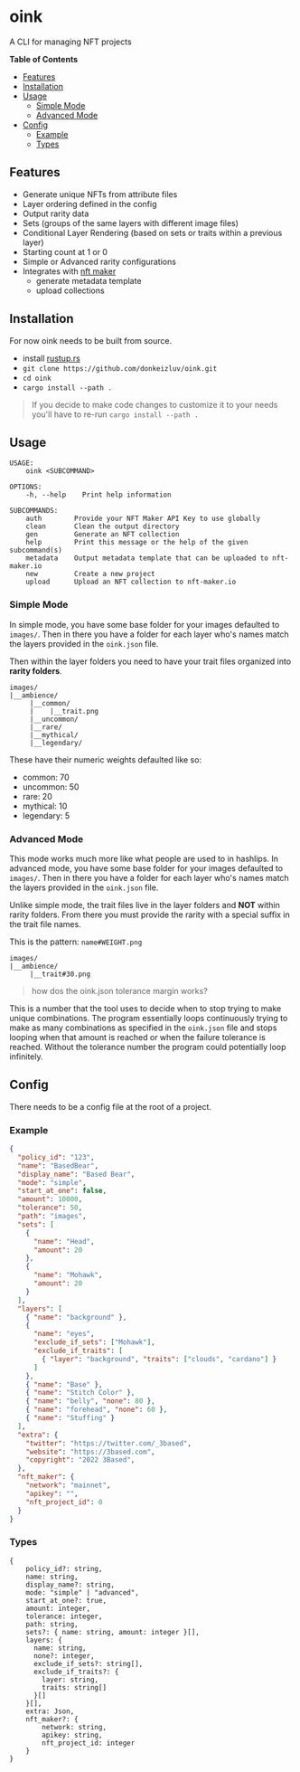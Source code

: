 # oink

A CLI for managing NFT projects

**Table of Contents**

- [Features](#features)
- [Installation](#installation)
- [Usage](#usage)
  - [Simple Mode](#simple-mode)
  - [Advanced Mode](#advanced-mode)
- [Config](#config)
  - [Example](#example)
  - [Types](#types)

## Features

- Generate unique NFTs from attribute files
- Layer ordering defined in the config
- Output rarity data
- Sets (groups of the same layers with different image files)
- Conditional Layer Rendering (based on sets or traits within a previous layer)
- Starting count at 1 or 0
- Simple or Advanced rarity configurations
- Integrates with [nft maker](https://nft-maker.io)
  - generate metadata template
  - upload collections

## Installation

For now oink needs to be built from source.

- install [rustup.rs](https://rustup.rs)
- `git clone https://github.com/donkeizluv/oink.git`
- `cd oink`
- `cargo install --path .`

> If you decide to make code changes to customize it to your needs you'll have to re-run `cargo install --path .`

## Usage

```
USAGE:
    oink <SUBCOMMAND>

OPTIONS:
    -h, --help    Print help information

SUBCOMMANDS:
    auth        Provide your NFT Maker API Key to use globally
    clean       Clean the output directory
    gen         Generate an NFT collection
    help        Print this message or the help of the given subcommand(s)
    metadata    Output metadata template that can be uploaded to nft-maker.io
    new         Create a new project
    upload      Upload an NFT collection to nft-maker.io
```

### Simple Mode

In simple mode, you have some base folder for your images defaulted to `images/`. Then in there you have a folder for each layer who's names match the layers provided in the `oink.json` file.

Then within the layer folders you need to have your trait files organized into **rarity folders**.

```
images/
|__ambience/
     |__common/
     |    |__trait.png
     |__uncommon/
     |__rare/
     |__mythical/
     |__legendary/
```

These have their numeric weights defaulted like so:

- common: 70
- uncommon: 50
- rare: 20
- mythical: 10
- legendary: 5

### Advanced Mode

This mode works much more like what people are used to in hashlips. In advanced mode, you have some base folder for your images defaulted to `images/`. Then in there you have a folder for each layer who's names match the layers provided in the `oink.json` file.

Unlike simple mode, the trait files live in the layer folders and **NOT** within rarity folders. From there you must provide the rarity with a special suffix in the trait file names.

This is the pattern: `name#WEIGHT.png`

```
images/
|__ambience/
     |__trait#30.png
```

> how dos the oink.json tolerance margin works?

This is a number that the tool uses to decide when to stop trying to make unique combinations. The program essentially loops continuously trying to make as many combinations as specified in the `oink.json` file and stops looping when that amount is reached or when the failure tolerance is reached. Without the tolerance number the program could potentially loop infinitely.

## Config

There needs to be a config file at the root of a project.

### Example

```json
{
  "policy_id": "123",
  "name": "BasedBear",
  "display_name": "Based Bear",
  "mode": "simple",
  "start_at_one": false,
  "amount": 10000,
  "tolerance": 50,
  "path": "images",
  "sets": [
    {
      "name": "Head",
      "amount": 20
    },
    {
      "name": "Mohawk",
      "amount": 20
    }
  ],
  "layers": [
    { "name": "background" },
    {
      "name": "eyes",
      "exclude_if_sets": ["Mohawk"],
      "exclude_if_traits": [
        { "layer": "background", "traits": ["clouds", "cardano"] }
      ]
    },
    { "name": "Base" },
    { "name": "Stitch Color" },
    { "name": "belly", "none": 80 },
    { "name": "forehead", "none": 60 },
    { "name": "Stuffing" }
  ],
  "extra": {
    "twitter": "https://twitter.com/_3based",
    "website": "https://3based.com",
    "copyright": "2022 3Based",
  },
  "nft_maker": {
    "network": "mainnet",
    "apikey": "",
    "nft_project_id": 0
  }
}
```

### Types

```
{
    policy_id?: string,
    name: string,
    display_name?: string,
    mode: "simple" | "advanced",
    start_at_one?: true,
    amount: integer,
    tolerance: integer,
    path: string,
    sets?: { name: string, amount: integer }[],
    layers: {
      name: string,
      none?: integer,
      exclude_if_sets?: string[],
      exclude_if_traits?: {
        layer: string,
        traits: string[]
      }[]
    }[],
    extra: Json,
    nft_maker?: {
        network: string,
        apikey: string,
        nft_project_id: integer
    }
}
```
